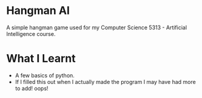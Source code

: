 # Hangman AI
A simple hangman game used for my Computer Science 5313 - Artificial Intelligence course.

# What I Learnt
* A few basics of python.
* If I filled this out when I actually made the program I may have had more to add! oops!
